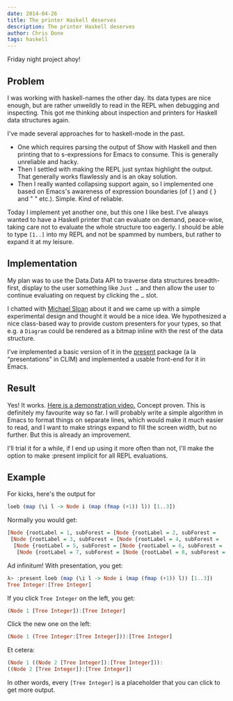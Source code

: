 ```yaml
---
date: 2014-04-26
title: The printer Haskell deserves
description: The printer Haskell deserves
author: Chris Done
tags: haskell
---
```


Friday night project ahoy!

## Problem

I was working with haskell-names the other day. Its data types are
nice enough, but are rather unweildly to read in the REPL when
debugging and inspecting. This got me thinking about inspection and
printers for Haskell data structures again.

I've made several approaches for to haskell-mode in the past.

* One which requires parsing the output of Show with Haskell and then
  printing that to s-expressions for Emacs to consume. This is generally
  unreliable and hacky.
* Then I settled with making the REPL just syntax highlight the
  output. That generally works flawlessly and is an okay solution.
* Then I really wanted collapsing support again, so I implemented one
  based on Emacs's awareness of expression boundaries (of ( ) and { }
  and " " etc.). Simple. Kind of reliable.

Today I implement yet another one, but this one I like best. I've
always wanted to have a Haskell printer that can evaluate on demand,
peace-wise, taking care not to evaluate the whole structure too
eagerly. I should be able to type `[1..]` into my REPL and not be
spammed by numbers, but rather to expand it at my leisure.

## Implementation

My plan was to use the Data.Data API to traverse data structures
breadth-first, display to the user something like `Just …` and then
allow the user to continue evaluating on request by clicking the `…`
slot.

I chatted with [Michael Sloan](https://github.com/mgsloan) about it
and we came up with a simple experimental design and thought it would
be a nice idea. We hypothesized a nice class-based way to provide
custom presenters for your types, so that e.g. a `Diagram` could be
rendered as a bitmap inline with the rest of the data structure.

I've implemented a basic version of it in the
[present](http://hackage.haskell.org/package/present-0.0.0) package (a
la “presentations” in CLIM) and implemented a usable front-end for it
in Emacs.

## Result

Yes! It
works. [Here is a demonstration video.](http://youtu.be/4rcPfZveGZc)
Concept proven. This is definitely my favourite way so far. I will
probably write a simple algorithm in Emacs to format things on
separate lines, which would make it much easier to read, and I want to
make strings expand to fill the screen width, but no further. But this
is already an improvement.

I'll trial  it for a while, if I end up using
it more often than not, I'll make the option to make :present implicit
for all REPL evaluations.

## Example

For kicks, here's the output for

``` haskell
loeb (map (\i l -> Node i (map (fmap (+1)) l)) [1..3])
```

Normally you would get:

``` haskell
[Node {rootLabel = 1, subForest = [Node {rootLabel = 2, subForest =
 [Node {rootLabel = 3, subForest = [Node {rootLabel = 4, subForest =
  [Node {rootLabel = 5, subForest = [Node {rootLabel = 6, subForest =
   [Node {rootLabel = 7, subForest = [Node {rootLabel = 8, subForest =
```

Ad infinitum! With presentation, you get:

``` haskell
λ> :present loeb (map (\i l -> Node i (map (fmap (+1)) l)) [1..3])
Tree Integer:[Tree Integer]
```

If you click `Tree Integer` on the left, you get:

``` haskell
(Node 1 [Tree Integer]):[Tree Integer]
```

Click the new one on the left:

``` haskell
(Node 1 (Tree Integer:[Tree Integer])):[Tree Integer]
```

Et cetera:

``` haskell
(Node 1 ((Node 2 [Tree Integer]):[Tree Integer])):
((Node 2 [Tree Integer]):[Tree Integer])
```

In other words, every `[Tree Integer]` is a placeholder that you can
click to get more output.
